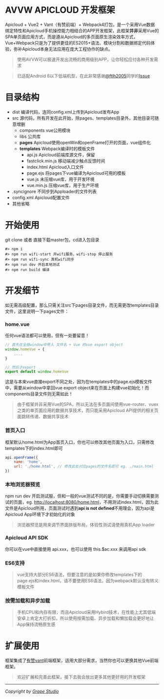 # AVVW APICLOUD 开发框架
Apicloud + Vue2 + Vant（有赞前端）+ Webpack4打包，是一个采用Vue数据绑定特性和Apicloud手机操控能力相结合的APP开发框架，此框架**并非**采用Vue的SPA单页面应用方式，而是遵从Apicloud的多页面原生渲染效率方式，Vue+Webpack只是为了提供更佳的ES2015+语法、模块分割和数据绑定代码体验，弥补Apicloud本身无法应用在庞大工程协作的缺点。

> 使用AVVW可以极速开发出流畅的商用级别APP，让你轻松应付各种开发需求   

> 已适配Android 6以下低端机型，在此非常感谢[@ftlh2005](https://github.com/ftlh2005)同学的[Issue](https://github.com/grapewheel/avvw/issues/2#issue-404622819)

# 目录结构
- dist 编译代码，连同config.xml上传到Apicloud发布App
- src 源代码，所有开发在此开始，除pages、templates目录外，其他目录可随意增删
    - components vue公用模块
    - libs 公共库
    - **pages** Apicloud使用openWin和openFrame打开的页面，vue组件化
    - **templates** Webpack编译时的模板文件
        - api.js Apicloud前端库源文件，保留
        - fastclick.min.js 移动端减少触点反馈时间
        - index.html Apicloud入口文件
        - page.ejs 将pages下vue编译为Apicloud可用的模板
        - vue.js 未压缩vue库，用于开发环境
        - vue.min.js 压缩vue库，用于生产环境
- .syncignore 不同步到Apploader的文件列表
- config.xml Apicloud配置文件
- 其他省略

# 开始使用
 git clone 或者 直接下载master包，cd进入包目录   
 ```
 #> npm i   
 #> npm run wifi-start 开wifi服务，wifi-stop 停止服务   
 #> npm run wifi-sync 真机wifi同步  
 #> npm run dev 开启本地测试   
 #> npm run build 编译
 ```

 # 开发细节
如无需高级配置，那么只需关注src下pages目录文件，而无需更改templates目录文件，这里说明一下pages文件：   
### home.vue
任何vue语法都可以使用，但有一处要留意！   
```js
// 首先在全局window中带入 文件名 + Vue 的vue export object
window.homeVue = {
    ....
}

// 然后才export
export default window.homeVue
```
这是与本来vue直接export不同之处，因为在templates中的page.ejs模板文件中，需要从window中拿回vue export object来在页面上构建vue初始化！而components目录文件则无需如此！

> 由于框架并非采用Vue的SPA，所以无法在多页面间使用vue-router、vuex之类的单页面应用的数据共享技术，而只能采用Apicloud API提供的相关页面跳转传递、数据共享技术

### 首页入口
框架默认home.html为App首页入口，你也可以修改其他页面为入口，只需修改templates下的index.html即可   
```js
api.openFrame({
    name: 'home',
    url: './home.html', // 修改此处对应pages的文件名即可 eg. ./main.html
})
```

### 本地浏览器预览
npm run dev 开启测试服，但和一般的vue测试不同的是，你需要手动切换需要测试的页面，eg. [http://localhost:8080/home.html](http://localhost:8080/home.html)，不用测试index.html，因为此文件是Apicloud所用，页面测试时遇到**api is not defined**不用理会，因为api是Apicloud App环境下才初始化的对象
> 浏览器预览是用来调节界面排版布局，体验性测试请使用真机App loader   

### Apicloud API SDK
你可以在vue中直接使用 api.xxx，也可以使用 this.$ac.xxx 来调用api sdk

### ES6支持
> vue支持大部分ES6语法，但要注意的是如果你修改templates下的page.ejs和index.html，请不要使用ES6语法，因为webpack默认没有转义模板文件

### 按需加载和异步加载
> 手机CPU和内存有限，而且Apicloud采用Hybird技术，在性能上尤其低端安卓上肯定大打折扣，所以使用按需加载、异步加载和懒加载会更好地让App保持流畅原生感

# 扩展使用
框架集成了[有赞vant](https://youzan.github.io/vant/#/zh-CN/intro)前端框架，适用大部分需求，当然你也可以更换其他Vue前端框架。   

> 欢迎扩展和完善此框架，接下去我会放出更多其他更好用的开发框架

***
*Copyright by [Grape Studio](https://github.com/grapewheel?tab=repositories)*
